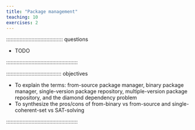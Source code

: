 ```yaml
---
title: "Package management"
teaching: 10
exercises: 2
---
```


:::::::::::::::::::::::::::::::::::::: questions

- TODO

::::::::::::::::::::::::::::::::::::::::::::::::

::::::::::::::::::::::::::::::::::::: objectives

- To explain the terms: from-source package manager, binary package manager, single-version package repository, multiple-version package repository, and the diamond dependency problem
- To synthesize the pros/cons of from-binary vs from-source and single-coherent-set vs SAT-solving

::::::::::::::::::::::::::::::::::::::::::::::::
